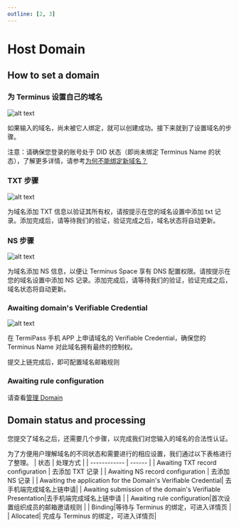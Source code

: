 ```yaml
---
outline: [2, 3]
---
```


# Host Domain

## How to set a domain

### 为 Terminus 设置自己的域名

![alt text](/images/how-to/space/submit_a_domain.jpg)

如果输入的域名，尚未被它人绑定，就可以创建成功。接下来就到了设置域名的步骤。

注意：请确保您登录的账号处于 DID 状态（即尚未绑定 Terminus Name 的状态），了解更多详情，请参考[为何不能绑定新域名？](./index.md#为何不能绑定新域名)

### TXT 步骤

![alt text](/images/how-to/space/txt.jpg)

为域名添加 TXT 信息以验证其所有权，请按提示在您的域名设置中添加 txt 记录。添加完成后，请等待我们的验证，验证完成之后，域名状态将自动更新。

### NS 步骤

![alt text](/images/how-to/space/ns.jpg)

为域名添加 NS 信息，以便让 Terminus Space 享有 DNS 配置权限。请按提示在您的域名设置中添加 NS 记录。添加完成后，请等待我们的验证，验证完成之后，域名状态将自动更新。

### Awaiting domain's Verifiable Credential

![alt text](/images/how-to/space/awaiting_domain.jpg)

在 TermiPass 手机 APP 上申请域名的 Verifiable Credential，确保您的 Terminus Name 对此域名拥有最终的控制权。

提交上链完成后，即可配置域名邮箱规则

### Awaiting rule configuration

请查看[管理 Domain](./management-domain.md) 

## Domain status and processing

您提交了域名之后，还需要几个步骤，以完成我们对您输入的域名的合法性认证。

为了方便用户理解域名的不同状态和需要进行的相应设置，我们通过以下表格进行了整理。
| 状态 | 处理方式 |
| ------------ | ------ |
| Awaiting TXT record configuration | 去添加 TXT 记录 |
| Awaiting NS record configuration | 去添加 NS 记录 |
| Awaiting the application for the Domain's Verifiable Credential| 去手机端完成域名上链申请|
| Awaiting submission of the domain's Verifiable Presentation|去手机端完成域名上链申请 |
| Awaiting rule configuration|首次设置组织成员的邮箱邀请规则 |
| Binding|等待与 Terminus 的绑定，可进入详情页 |
| Allocated| 完成与 Terminus 的绑定，可进入详情页|

